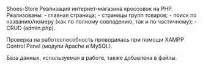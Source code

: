 Shoes-Store
Реализация интернет-магазина кроссовок на PHP. Реализованы:
      - главная страница;
      - страницы групп товаров; 
      - поиск по названию/номеру (как по полному совпадению, так и по частичному);
      - CRUD (admin.php).


Проверка на работоспособность проводилась при помощи XAMPP Control Panel (модули Apache и MySQL).

База данных, используемая в работе, также добавлена в файлы.
